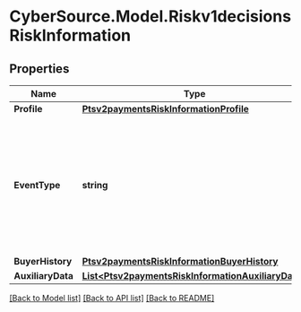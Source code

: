 # CyberSource.Model.Riskv1decisionsRiskInformation
## Properties

Name | Type | Description | Notes
------------ | ------------- | ------------- | -------------
**Profile** | [**Ptsv2paymentsRiskInformationProfile**](Ptsv2paymentsRiskInformationProfile.md) |  | [optional] 
**EventType** | **string** | Specifies one of the following types of events: - login - account_creation - account_update For regular payment transactions, do not send this field.  | [optional] 
**BuyerHistory** | [**Ptsv2paymentsRiskInformationBuyerHistory**](Ptsv2paymentsRiskInformationBuyerHistory.md) |  | [optional] 
**AuxiliaryData** | [**List&lt;Ptsv2paymentsRiskInformationAuxiliaryData&gt;**](Ptsv2paymentsRiskInformationAuxiliaryData.md) |  | [optional] 

[[Back to Model list]](../README.md#documentation-for-models) [[Back to API list]](../README.md#documentation-for-api-endpoints) [[Back to README]](../README.md)

